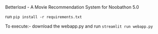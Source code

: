 Betterloxd - A Movie Recommendation System for Noobathon 5.0

run `pip install -r requirements.txt`

To execute:- download the webapp.py and run `streamlit run webapp.py`